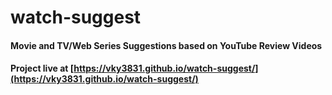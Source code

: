 # watch-suggest
#### Movie and TV/Web Series Suggestions based on YouTube Review Videos
#### Project live at [https://vky3831.github.io/watch-suggest/](https://vky3831.github.io/watch-suggest/)
